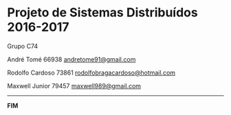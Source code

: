 # Projeto de Sistemas Distribuídos 2016-2017 #

Grupo C74

André Tomé
66938
andretome91@gmail.com

Rodolfo Cardoso
73861
rodolfobragacardoso@hotmail.com

Maxwell Junior
79457
maxwell989@gmail.com



-------------------------------------------------------------------------------
**FIM**
